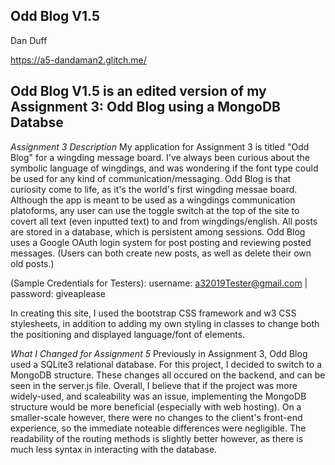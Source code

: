 ## Odd Blog V1.5


Dan Duff


https://a5-dandaman2.glitch.me/

## Odd Blog V1.5 is an edited version of my Assignment 3: Odd Blog using a MongoDB Databse

_Assignment 3 Description_
My application for Assignment 3 is titled "Odd Blog" for a wingding message board. 
I've always been curious about the symbolic language of wingdings, and was wondering 
if the font type could be used for any kind of communication/messaging. Odd Blog is 
that curiosity come to life, as it's the world's first wingding messae board. 
Although the app is meant to be used as a wingdings communication platoforms, 
any user can use the toggle switch at the top of the site to covert all text 
(even inputted text) to and from wingdings/english. All posts are stored in a database, 
which is persistent among sessions. Odd Blog uses a Google OAuth login system for post posting 
and reviewing posted messages. (Users can both create new posts, as well as delete their own old posts.) 


(Sample Credentials for Testers): username: a32019Tester@gmail.com | password: giveaplease 


In creating this site, I used the bootstrap CSS framework and w3 CSS stylesheets, in addition to 
adding my own styling in classes to change both the positioning and displayed language/font of elements.


_What I Changed for Assignment 5_
Previously in Assignment 3, Odd Blog used a SQLite3 relational database. For this project, I decided to switch to 
a MongoDB structure. These changes all occured on the backend, and can be seen in the server.js file. 
Overall, I believe that if the project was more widely-used, and scaleability was an issue, implementing the MongoDB 
structure would be more beneficial (especially with web hosting). On a smaller-scale however, there were no changes to the
client's front-end experience, so the immediate noteable differences were negligible. The readability of the routing methods 
is slightly better however, as there is much less syntax in interacting with the database.